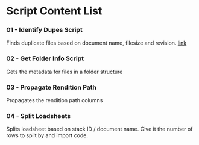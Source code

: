 # Script Content List   
### 01 - Identify Dupes Script    
Finds duplicate files based on document name, filesize and revision. [link](https://github.com/csing-95/work_scripts/blob/main/IdentifyDupes.py)

### 02 - Get Folder Info Script   
Gets the metadata for files in a folder structure

### 03 - Propagate Rendition Path   
Propagates the rendition path columns

### 04 - Split Loadsheets   
Splits loadsheet based on stack ID / document name. Give it the number of rows to split by and import code.
